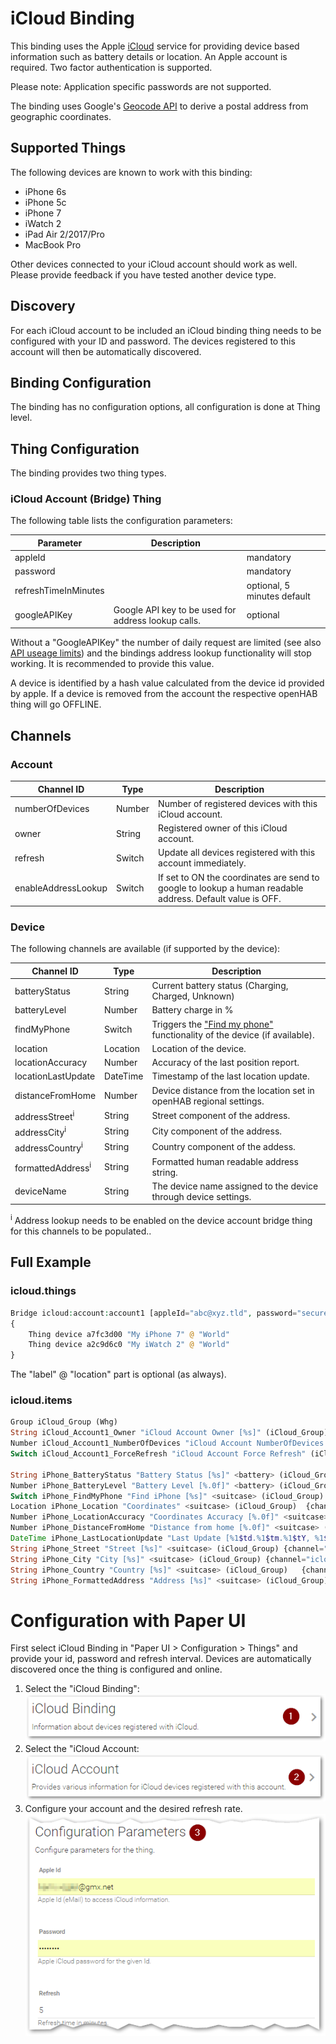# iCloud Binding

This binding uses the Apple [iCloud](https://www.apple.com/icloud/) service for providing device based information such as battery details or location.
An Apple account is required. Two factor authentication is supported.

Please note: Application specific passwords are not supported.

The binding uses Google's [Geocode API](https://developers.google.com/maps/documentation/geocoding/) to derive a postal address from geographic coordinates.

## Supported Things

The following devices are known to work with this binding:

* iPhone 6s
* iPhone 5c
* iPhone 7
* iWatch 2
* iPad Air 2/2017/Pro
* MacBook Pro

Other devices connected to your iCloud account should work as well.
Please provide feedback if you have tested another device type.

## Discovery

For each iCloud account to be included an iCloud binding thing needs to be configured with your ID and password.
The devices registered to this account will then be automatically discovered.

## Binding Configuration

The binding has no configuration options, all configuration is done at Thing level.

## Thing Configuration

The binding provides two thing types.

### iCloud Account (Bridge) Thing

The following table lists the configuration parameters:

| Parameter            | Description                                         |                             |
|----------------------|-----------------------------------------------------|-----------------------------|
| appleId              |                                                     | mandatory                   |
| password             |                                                     | mandatory                   |
| refreshTimeInMinutes |                                                     | optional, 5 minutes default |
| googleAPIKey         | Google API key to be used for address lookup calls. | optional                    |

Without a "GoogleAPIKey" the number of daily request are limited (see also [API useage limits](https://developers.google.com/maps/documentation/geocoding/usage-limitsv)) and the bindings address lookup functionality will stop working.
It is recommended to provide this value.

A device is identified by a hash value calculated from the device id provided by apple.
If a device is removed from the account the respective openHAB thing will go OFFLINE.

## Channels

### Account

| Channel ID          | Type   | Description                                                                                               |
|---------------------|--------|-----------------------------------------------------------------------------------------------------------|
| numberOfDevices     | Number | Number of registered devices with this iCloud account.                                                    |
| owner               | String | Registered owner of this iCloud account.                                                                  |
| refresh             | Switch | Update all devices registered with this account immediately.                                              |
| enableAddressLookup | Switch | If set to ON the coordinates are send to google to lookup a human readable address. Default value is OFF. |

### Device

The following channels are available (if supported by the device):

| Channel ID                   | Type     | Description                                                                                                                                 |
|------------------------------|----------|---------------------------------------------------------------------------------------------------------------------------------------------|
| batteryStatus                | String   | Current battery status (Charging, Charged, Unknown)                                                                                         |
| batteryLevel                 | Number   | Battery charge in %                                                                                                                         |
| findMyPhone                  | Switch   | Triggers the ["Find my phone"](https://support.apple.com/explore/find-my-iphone-ipad-mac-watch) functionality of the device (if available). |
| location                     | Location | Location of the device.                                                                                                                     |
| locationAccuracy             | Number   | Accuracy of the last position report.                                                                                                       |
| locationLastUpdate           | DateTime | Timestamp of the last location update.                                                                                                      |
| distanceFromHome             | Number   | Device distance from the location set in openHAB regional settings.                                                                         |
| addressStreet<sup>i</sup>    | String   | Street component of the address.                                                                                                            |
| addressCity<sup>i</sup>      | String   | City component of the address.                                                                                                              |
| addressCountry<sup>i</sup>   | String   | Country component of the addess.                                                                                                            |
| formattedAddress<sup>i</sup> | String   | Formatted human readable address string.                                                                                                    |
| deviceName                   | String   | The device name assigned to the device through device settings.                                                                             |
<sup>i</sup> Address lookup needs to be enabled on the device account bridge thing for this channels to be populated..

## Full Example

### icloud.things

```php
Bridge icloud:account:account1 [appleId="abc@xyz.tld", password="secure", refreshTimeInMinutes=10]
{
    Thing device a7fc3d00 "My iPhone 7" @ "World"
    Thing device a2c9d6c0 "My iWatch 2" @ "World"
}
```

The "label" @ "location" part is optional (as always).

### icloud.items

```php
Group iCloud_Group (Whg)
String iCloud_Account1_Owner "iCloud Account Owner [%s]" (iCloud_Group) {channel="icloud:bridge:account1:Owner"}
Number iCloud_Account1_NumberOfDevices "iCloud Account NumberOfDevices [%d]" (iCloud_Group) {channel="icloud:bridge:account1:numberOfDevices"}
Switch iCloud_Account1_ForceRefresh "iCloud Account Force Refresh" (iCloud_Group) {channel="icloud:bridge:account1:refresh"}

String iPhone_BatteryStatus "Battery Status [%s]" <battery> (iCloud_Group)  {channel="icloud:device:account1:47fc3d00:batteryStatus"}
Number iPhone_BatteryLevel "Battery Level [%.0f]" <battery> (iCloud_Group) {channel="icloud:device:account1:47fc3d00:batteryLevel"}
Switch iPhone_FindMyPhone "Find iPhone [%s]" <suitcase> (iCloud_Group) {channel="icloud:device:account1:47fc3d00:findMyPhone"}
Location iPhone_Location "Coordinates" <suitcase> (iCloud_Group)  {channel="icloud:device:account1:47fc3d00:location"}
Number iPhone_LocationAccuracy "Coordinates Accuracy [%.0f]" <suitcase> (iCloud_Group){channel="icloud:device:account1:47fc3d00:locationAccuracy"}
Number iPhone_DistanceFromHome "Distance from home [%.0f]" <suitcase> (iCloud_Group){channel="icloud:device:account1:47fc3d00:distanceFromHome"}
DateTime iPhone_LastLocationUpdate "Last Update [%1$td.%1$tm.%1$tY, %1$tH:%1$tM]" <suitcase> (iCloud_Group) {channel="icloud:device:account1:47fc3d00:locationLastUpdate"}
String iPhone_Street "Street [%s]" <suitcase> (iCloud_Group) {channel="icloud:device:account1:47fc3d00:addressStreet"}
String iPhone_City "City [%s]" <suitcase> (iCloud_Group) {channel="icloud:device:account1:47fc3d00:addressCity"}
String iPhone_Country "Country [%s]" <suitcase> (iCloud_Group)   {channel="icloud:device:account1:47fc3d00:addressCountry"}
String iPhone_FormattedAddress "Address [%s]" <suitcase> (iCloud_Group) {channel="icloud:device:account1:47fc3d00:formattedAddress"}
```

# Configuration with Paper UI

First select iCloud Binding in "Paper UI > Configuration > Things" and provide your id, password and refresh interval. Devices are automatically discovered once the thing is configured and online.

1.  Select the "iCloud Binding": ![Select binding](./doc/Config_1.png "Step 1")
2.  Select the "iCloud Account: ![Select bridge](./doc/Config_2.png "Step 2") 
3.  Configure your account and the desired refresh rate. ![Configure](./doc/Config_3.png "Step 3") 
